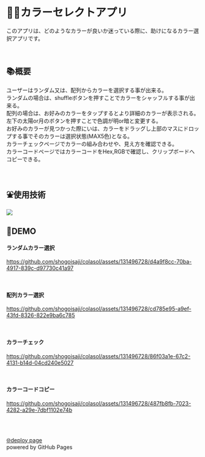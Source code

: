 # 👨‍🎨カラーセレクトアプリ

このアプリは、どのようなカラーが良いか迷っている際に、助けになるカラー選択アプリです。

<br />

## 📚概要

ユーザーはランダム又は、配列からカラーを選択する事が出来る。<br />
ランダムの場合は、shuffleボタンを押すことでカラーをシャッフルする事が出来る。<br />
配列の場合は、お好みのカラーをタップするとより詳細のカラーが表示される。<br />
左下の太陽or月のボタンを押すことで色調が明or暗と変更する。<br />
お好みのカラーが見つかった際にいは、カラーをドラッグし上部のマスにドロップする事でそのカラーは選択状態(MAX5色)となる。<br />
カラーチェックページでカラーの組み合わせや、見え方を確認できる。<br />
カラーコードページではカラーコードをHex,RGBで確認し、クリップボードへコピーできる。<br />

<br />

## ⛲使用技術

<img src="https://www.vectorlogo.zone/logos/flutterio/flutterio-ar21.svg">

<br />

## 🚁DEMO

#### ランダムカラー選択
https://github.com/shogoisaji/colasol/assets/131496728/d4a9f8cc-70ba-4917-839c-d97730c41a97

<br />

#### 配列カラー選択
https://github.com/shogoisaji/colasol/assets/131496728/cd785e95-a9ef-43fd-8326-822e9ba6c785

<br />

#### カラーチェック
https://github.com/shogoisaji/colasol/assets/131496728/86f03a1e-67c2-4131-b14d-04cd240e5027

<br />

#### カラーコードコピー
https://github.com/shogoisaji/colasol/assets/131496728/487fb8fb-7023-4282-a29e-7dbf1102e74b

<br />
  
<br>

[🌐deploy page](https://shogoisaji.github.io/colasol/)  
powered by GitHub Pages
